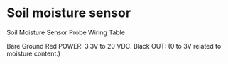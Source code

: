 Soil moisture sensor
=========

Soil Moisture Sensor Probe Wiring Table

Bare	Ground
Red	POWER:  3.3V to 20 VDC.
Black	OUT: (0 to 3V related  to moisture content.)


